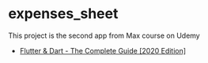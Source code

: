 # expenses_sheet

This project is the second app from Max course on Udemy
- [Flutter & Dart - The Complete Guide [2020 Edition]](https://www.udemy.com/course/learn-flutter-dart-to-build-ios-android-apps/)

